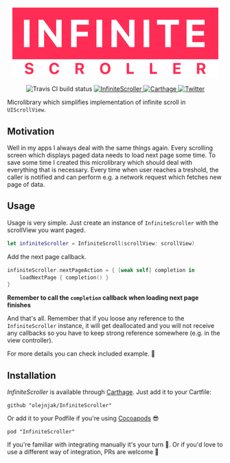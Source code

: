 <p align='center'>
    <img src="Logo.png" width="480" max-width="90%" alt="Infinite Scroller">
</p>

<p align="center">
    <img src="https://travis-ci.com/olejnjak/InfiniteScroller.svg?branch=master" alt="Travis CI build status">
    <a href="https://cocoapods.org/pods/InfiniteScroller">
        <img src="https://img.shields.io/cocoapods/v/InfiniteScroller.svg?style=flat)](http://cocoapods.org/pods/InfiniteScroller" alt="InfiniteScroller">
    </a>
    <a href="https://github.com/Carthage/Carthage">
        <img src="https://img.shields.io/badge/carthage-compatible-brightgreen.svg?style=flat" alt="Carthage" />
    </a>
    <a href="https://twitter.com/olejnjak">
        <img src="https://img.shields.io/badge/twitter-@olejnjak-blue.svg?style=flat" alt="Twitter" />
    </a>
</p>

Microlibrary which simplifies implementation of infinite scroll in `UIScrollView`.

## Motivation

Well in my apps I always deal with the same things again. Every scrolling screen which displays paged data needs to load next page some time. To save some time I created this microlibrary which should deal with everything that is necessary. Every time when user reaches a treshold, the caller is notified and can perform e.g. a network request which fetches new page of data.

## Usage

Usage is very simple. Just create an instance of `InfiniteScroller` with the scrollView you want paged.

```swift
let infiniteScroller = InfiniteScroll(scrollView: scrollView)
```

Add the next page callback.

```swift
infiniteScroller.nextPageAction = { [weak self] completion in
    loadNextPage { completion() }
}
```

**Remember to call the `completion` callback when loading next page finishes**

And that's all. Remember that if you loose any reference to the `InfiniteScroller` instance, it will get deallocated and you will not receive any callbacks so you have to keep strong reference somewhere (e.g. in the view controller).

For more details you can check included example. 🙂

## Installation

_InfiniteScroller_ is available through [Carthage](https://github.com/Carthage/Carthage). Just add it to your Cartfile:

```
github "olejnjak/InfiniteScroller"
```

Or add it to your Podfile if you're using [Cocoapods](https://cocoapods.org) 😎

```
pod "InfiniteScroller"
```

If you're familiar with integrating manually it's your turn 🙂. Or if you'd love to use a different way of integration, PRs are welcome 🙂
